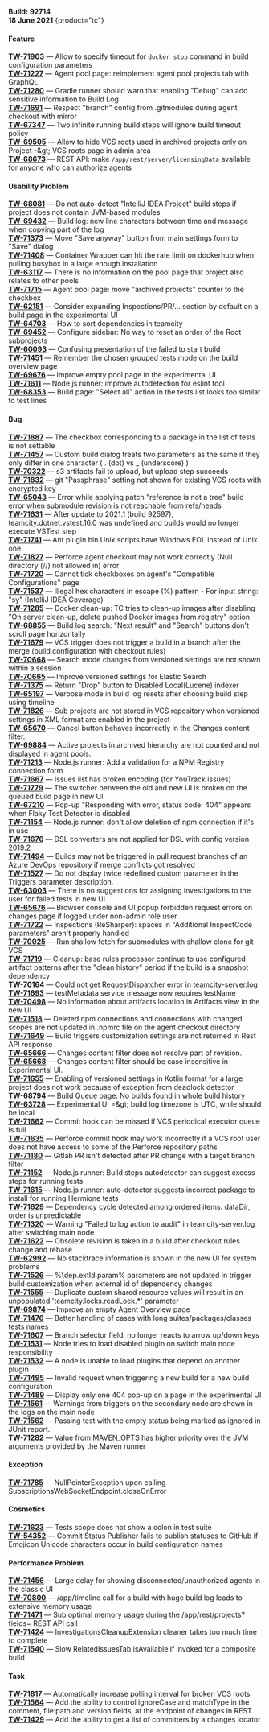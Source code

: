 [//]: # (title: TeamCity 2021.1.1 Release Notes)
[//]: # (auxiliary-id: TeamCity 2021.1.1 Release Notes)

__Build: 92714__  
__18 June 2021__
{product="tc"}

#### Feature

[**TW-71903**](https://youtrack.jetbrains.com/oauth?state=%2Fissue%2FTW-71903) — Allow to specify timeout for `docker stop` command in build configuration parameters  
[**TW-71227**](https://youtrack.jetbrains.com/oauth?state=%2Fissue%2FTW-71227) — Agent pool page: reimplement agent pool projects tab with GraphQL  
[**TW-71280**](https://youtrack.jetbrains.com/oauth?state=%2Fissue%2FTW-71280) — Gradle runner should warn that enabling &quot;Debug&quot; can add sensitive information to Build Log  
[**TW-71691**](https://youtrack.jetbrains.com/oauth?state=%2Fissue%2FTW-71691) — Respect &quot;branch&quot; config from .gitmodules during agent checkout with mirror  
[**TW-67347**](https://youtrack.jetbrains.com/oauth?state=%2Fissue%2FTW-67347) — Two infinite running build steps will ignore build timeout policy  
[**TW-69505**](https://youtrack.jetbrains.com/oauth?state=%2Fissue%2FTW-69505) — Allow to hide VCS roots used in archived projects only on Project -\&gt; VCS roots page in admin area  
[**TW-68673**](https://youtrack.jetbrains.com/oauth?state=%2Fissue%2FTW-68673) — REST API: make `/app/rest/server/licensingData` available for anyone who can authorize agents

#### Usability Problem

[**TW-68081**](https://youtrack.jetbrains.com/oauth?state=%2Fissue%2FTW-68081) — Do not auto-detect &quot;IntelliJ IDEA Project&quot; build steps if project does not contain JVM-based modules  
[**TW-69432**](https://youtrack.jetbrains.com/oauth?state=%2Fissue%2FTW-69432) — Build log: new line characters between time and message when copying part of the log  
[**TW-71373**](https://youtrack.jetbrains.com/oauth?state=%2Fissue%2FTW-71373) — Move &quot;Save anyway&quot; button from main settings form to &quot;Save&quot; dialog  
[**TW-71408**](https://youtrack.jetbrains.com/oauth?state=%2Fissue%2FTW-71408) — Container Wrapper can hit the rate limit on dockerhub when pulling busybox in a large enough installation  
[**TW-63117**](https://youtrack.jetbrains.com/oauth?state=%2Fissue%2FTW-63117) — There is no information on the pool page that project also relates to other pools  
[**TW-71715**](https://youtrack.jetbrains.com/oauth?state=%2Fissue%2FTW-71715) — Agent pool page: move &quot;archived projects&quot; counter to the checkbox  
[**TW-62151**](https://youtrack.jetbrains.com/oauth?state=%2Fissue%2FTW-62151) — Consider expanding Inspections/PR/... section by default on a build page in the experimental UI  
[**TW-64703**](https://youtrack.jetbrains.com/oauth?state=%2Fissue%2FTW-64703) — How to sort dependencies in teamcity  
[**TW-69452**](https://youtrack.jetbrains.com/oauth?state=%2Fissue%2FTW-69452) — Configure sidebar: No way to reset an order of the Root subprojects  
[**TW-60093**](https://youtrack.jetbrains.com/oauth?state=%2Fissue%2FTW-60093) — Confusing presentation of the failed to start build  
[**TW-71451**](https://youtrack.jetbrains.com/oauth?state=%2Fissue%2FTW-71451) — Remember the chosen grouped tests mode on the build overview page  
[**TW-69676**](https://youtrack.jetbrains.com/oauth?state=%2Fissue%2FTW-69676) — Improve empty pool page in the experimental UI  
[**TW-71611**](https://youtrack.jetbrains.com/oauth?state=%2Fissue%2FTW-71611) — Node.js runner: improve autodetection for eslint tool  
[**TW-68353**](https://youtrack.jetbrains.com/oauth?state=%2Fissue%2FTW-68353) — Build page: &quot;Select all&quot; action in the tests list looks too similar to test lines

#### Bug

[**TW-71887**](https://youtrack.jetbrains.com/oauth?state=%2Fissue%2FTW-71887) — The checkbox corresponding to a package in the list of tests is not settable  
[**TW-71457**](https://youtrack.jetbrains.com/oauth?state=%2Fissue%2FTW-71457) — Custom build dialog treats two parameters as the same if they only differ in one character ( . (dot) vs \_ (underscore) )  
[**TW-70322**](https://youtrack.jetbrains.com/oauth?state=%2Fissue%2FTW-70322) — s3 artifacts fail to upload, but upload step succeeds  
[**TW-71832**](https://youtrack.jetbrains.com/oauth?state=%2Fissue%2FTW-71832) — git &quot;Passphrase&quot; setting not shown for existing VCS roots with encrypted key  
[**TW-65043**](https://youtrack.jetbrains.com/oauth?state=%2Fissue%2FTW-65043) — Error while applying patch &quot;reference is not a tree&quot; build error when submodule revision is not reachable from refs/heads  
[**TW-71631**](https://youtrack.jetbrains.com/oauth?state=%2Fissue%2FTW-71631) — After update to 2021.1 (build 92597), teamcity.dotnet.vstest.16.0 was undefined and builds would no longer execute VSTest step  
[**TW-71741**](https://youtrack.jetbrains.com/oauth?state=%2Fissue%2FTW-71741) — Ant plugin bin Unix scripts have Windows EOL instead of Unix one  
[**TW-71827**](https://youtrack.jetbrains.com/oauth?state=%2Fissue%2FTW-71827) — Perforce agent checkout may not work correctly (Null directory (//) not allowed in) error  
[**TW-71720**](https://youtrack.jetbrains.com/oauth?state=%2Fissue%2FTW-71720) — Cannot tick checkboxes on agent&#39;s &quot;Compatible Configurations&quot; page  
[**TW-71537**](https://youtrack.jetbrains.com/oauth?state=%2Fissue%2FTW-71537) — Illegal hex characters in escape (%) pattern - For input string: &quot;sy&quot; (IntelliJ IDEA Coverage)  
[**TW-71285**](https://youtrack.jetbrains.com/oauth?state=%2Fissue%2FTW-71285) — Docker clean-up: TC tries to clean-up images after disabling &quot;On server clean-up, delete pushed Docker images from registry&quot; option  
[**TW-68855**](https://youtrack.jetbrains.com/oauth?state=%2Fissue%2FTW-68855) — Build log search: &quot;Next result&quot; and &quot;Search&quot; buttons don&#39;t scroll page horizontally  
[**TW-71679**](https://youtrack.jetbrains.com/oauth?state=%2Fissue%2FTW-71679) — VCS trigger does not trigger a build in a branch after the merge (build configuration with checkout rules)  
[**TW-70668**](https://youtrack.jetbrains.com/oauth?state=%2Fissue%2FTW-70668) — Search mode changes from versioned settings are not shown within a session  
[**TW-70665**](https://youtrack.jetbrains.com/oauth?state=%2Fissue%2FTW-70665) — Improve versioned settings for Elastic Search  
[**TW-71375**](https://youtrack.jetbrains.com/oauth?state=%2Fissue%2FTW-71375) — Return &quot;Drop&quot; button to Disabled Local(Lucene) indexer  
[**TW-65197**](https://youtrack.jetbrains.com/oauth?state=%2Fissue%2FTW-65197) — Verbose mode in build log resets after choosing build step using timeline  
[**TW-71826**](https://youtrack.jetbrains.com/oauth?state=%2Fissue%2FTW-71826) — Sub projects are not stored in VCS repository when versioned settings in XML format are enabled in the project  
[**TW-65670**](https://youtrack.jetbrains.com/oauth?state=%2Fissue%2FTW-65670) — Cancel button behaves incorrectly in the Changes content filter.  
[**TW-69884**](https://youtrack.jetbrains.com/oauth?state=%2Fissue%2FTW-69884) — Active projects in archived hierarchy are not counted and not displayed in agent pools.  
[**TW-71213**](https://youtrack.jetbrains.com/oauth?state=%2Fissue%2FTW-71213) — Node.js runner: Add a validation for a NPM Registry connection form  
[**TW-71667**](https://youtrack.jetbrains.com/oauth?state=%2Fissue%2FTW-71667) — Issues list has broken encoding (for YouTrack issues)  
[**TW-71779**](https://youtrack.jetbrains.com/oauth?state=%2Fissue%2FTW-71779) — The switcher between the old and new UI is broken on the queued build page in new UI  
[**TW-67210**](https://youtrack.jetbrains.com/oauth?state=%2Fissue%2FTW-67210) — Pop-up &quot;Responding with error, status code: 404&quot; appears when Flaky Test Detector is disabled  
[**TW-71154**](https://youtrack.jetbrains.com/oauth?state=%2Fissue%2FTW-71154) — Node.js runner: don&#39;t allow deletion of npm connection if it&#39;s in use  
[**TW-71676**](https://youtrack.jetbrains.com/oauth?state=%2Fissue%2FTW-71676) — DSL converters are not applied for DSL with config version 2019.2  
[**TW-71494**](https://youtrack.jetbrains.com/oauth?state=%2Fissue%2FTW-71494) — Builds may not be triggered in pull request branches of an Azure DevOps repository if merge conflicts got resolved  
[**TW-71527**](https://youtrack.jetbrains.com/oauth?state=%2Fissue%2FTW-71527) — Do not display twice redefined custom parameter in the Triggers parameter description.  
[**TW-63003**](https://youtrack.jetbrains.com/oauth?state=%2Fissue%2FTW-63003) — There is no suggestions for assigning investigations to the user for failed tests in new UI  
[**TW-65676**](https://youtrack.jetbrains.com/oauth?state=%2Fissue%2FTW-65676) — Browser console and UI popup forbidden request errors on changes page if logged under non-admin role user  
[**TW-71722**](https://youtrack.jetbrains.com/oauth?state=%2Fissue%2FTW-71722) — Inspections (ReSharper): spaces in &quot;Additional InspectCode parameters&quot; aren&#39;t properly handled  
[**TW-70025**](https://youtrack.jetbrains.com/oauth?state=%2Fissue%2FTW-70025) — Run shallow fetch for submodules with shallow clone for git VCS  
[**TW-71719**](https://youtrack.jetbrains.com/oauth?state=%2Fissue%2FTW-71719) — Cleanup: base rules processor continue to use configured artifact patterns after the &quot;clean history&quot; period if the build is a snapshot dependency  
[**TW-70164**](https://youtrack.jetbrains.com/oauth?state=%2Fissue%2FTW-70164) — Could not get RequestDispatcher error in teamcity-server.log  
[**TW-71693**](https://youtrack.jetbrains.com/oauth?state=%2Fissue%2FTW-71693) — testMetadata service message now requires testName  
[**TW-70498**](https://youtrack.jetbrains.com/oauth?state=%2Fissue%2FTW-70498) — No information about artifacts location in Artifacts view in the new UI  
[**TW-71518**](https://youtrack.jetbrains.com/oauth?state=%2Fissue%2FTW-71518) — Deleted npm connections and connections with changed scopes are not updated in .npmrc file on the agent checkout directory  
[**TW-71649**](https://youtrack.jetbrains.com/oauth?state=%2Fissue%2FTW-71649) — Build triggers customization settings are not returned in Rest API response  
[**TW-65666**](https://youtrack.jetbrains.com/oauth?state=%2Fissue%2FTW-65666) — Changes content filter does not resolve part of revision.  
[**TW-65668**](https://youtrack.jetbrains.com/oauth?state=%2Fissue%2FTW-65668) — Changes content filter should be case insensitive in Experimental UI.  
[**TW-71655**](https://youtrack.jetbrains.com/oauth?state=%2Fissue%2FTW-71655) — Enabling of versioned settings in Kotlin format for a large project does not work because of exception from deadlock detector  
[**TW-68794**](https://youtrack.jetbrains.com/oauth?state=%2Fissue%2FTW-68794) — Build Queue page: No builds found in whole build history  
[**TW-63728**](https://youtrack.jetbrains.com/oauth?state=%2Fissue%2FTW-63728) — Experimental UI =\&gt; build log timezone is UTC, while should be local  
[**TW-71662**](https://youtrack.jetbrains.com/oauth?state=%2Fissue%2FTW-71662) — Commit hook can be missed if VCS periodical executor queue is full  
[**TW-71635**](https://youtrack.jetbrains.com/oauth?state=%2Fissue%2FTW-71635) — Perforce commit hook may work incorrectly if a VCS root user does not have access to some of the Perforce repository paths  
[**TW-71180**](https://youtrack.jetbrains.com/oauth?state=%2Fissue%2FTW-71180) — Gitlab PR isn&#39;t detected after PR change with a target branch filter  
[**TW-71152**](https://youtrack.jetbrains.com/oauth?state=%2Fissue%2FTW-71152) — Node.js runner: Build steps autodetector can suggest excess steps for running tests  
[**TW-71615**](https://youtrack.jetbrains.com/oauth?state=%2Fissue%2FTW-71615) — Node.js runner: auto-detector suggests incorrect package to install for running Hermione tests  
[**TW-71629**](https://youtrack.jetbrains.com/oauth?state=%2Fissue%2FTW-71629) — Dependency cycle detected among ordered items: dataDir, order is unpredictable  
[**TW-71320**](https://youtrack.jetbrains.com/oauth?state=%2Fissue%2FTW-71320) — Warning &quot;Failed to log action to audit&quot; in teamcity-server.log after switching main node  
[**TW-71622**](https://youtrack.jetbrains.com/oauth?state=%2Fissue%2FTW-71622) — Obsolete revision is taken in a build after checkout rules change and rebase  
[**TW-62992**](https://youtrack.jetbrains.com/oauth?state=%2Fissue%2FTW-62992) — No stacktrace information is shown in the new UI for system problems  
[**TW-71526**](https://youtrack.jetbrains.com/oauth?state=%2Fissue%2FTW-71526) — %\dep.extId.param% parameters are not updated in trigger build customization when external id of dependency changes  
[**TW-71555**](https://youtrack.jetbrains.com/oauth?state=%2Fissue%2FTW-71555) — Duplicate custom shared resource values will result in an unpopulated &#39;teamcity.locks.readLock.\*&#39; parameter  
[**TW-69874**](https://youtrack.jetbrains.com/oauth?state=%2Fissue%2FTW-69874) — Improve an empty Agent Overview page  
[**TW-71476**](https://youtrack.jetbrains.com/oauth?state=%2Fissue%2FTW-71476) — Better handling of cases with long suites/packages/classes tests names  
[**TW-71607**](https://youtrack.jetbrains.com/oauth?state=%2Fissue%2FTW-71607) — Branch selector field: no longer reacts to arrow up/down keys  
[**TW-71531**](https://youtrack.jetbrains.com/oauth?state=%2Fissue%2FTW-71531) — Node tries to load disabled plugin on switch main node responsibility  
[**TW-71532**](https://youtrack.jetbrains.com/oauth?state=%2Fissue%2FTW-71532) — A node is unable to load plugins that depend on another plugin  
[**TW-71495**](https://youtrack.jetbrains.com/oauth?state=%2Fissue%2FTW-71495) — Invalid request when triggering a new build for a new build configuration  
[**TW-71489**](https://youtrack.jetbrains.com/oauth?state=%2Fissue%2FTW-71489) — Display only one 404 pop-up on a page in the experimental UI  
[**TW-71561**](https://youtrack.jetbrains.com/oauth?state=%2Fissue%2FTW-71561) — Warnings from triggers on the secondary node are shown in the logs on the main node  
[**TW-71562**](https://youtrack.jetbrains.com/oauth?state=%2Fissue%2FTW-71562) — Passing test with the empty status being marked as ignored in JUnit report.  
[**TW-71282**](https://youtrack.jetbrains.com/oauth?state=%2Fissue%2FTW-71282) — Value from MAVEN\_OPTS has higher priority over the JVM arguments provided by the Maven runner

#### Exception

[**TW-71785**](https://youtrack.jetbrains.com/oauth?state=%2Fissue%2FTW-71785) — NullPointerException upon calling SubscriptionsWebSocketEndpoint.closeOnError

#### Cosmetics

[**TW-71623**](https://youtrack.jetbrains.com/oauth?state=%2Fissue%2FTW-71623) — Tests scope does not show a colon in test suite  
[**TW-54352**](https://youtrack.jetbrains.com/oauth?state=%2Fissue%2FTW-54352) — Commit Status Publisher fails to publish statuses to GitHub if Emojicon Unicode characters occur in build configuration names

#### Performance Problem

[**TW-71456**](https://youtrack.jetbrains.com/oauth?state=%2Fissue%2FTW-71456) — Large delay for showing disconnected/unauthorized agents in the classic UI  
[**TW-70800**](https://youtrack.jetbrains.com/oauth?state=%2Fissue%2FTW-70800) — /app/timeline call for a build with huge build log leads to extensive memory usage  
[**TW-71471**](https://youtrack.jetbrains.com/oauth?state=%2Fissue%2FTW-71471) — Sub optimal memory usage during the /app/rest/projects?fields= REST API call  
[**TW-71424**](https://youtrack.jetbrains.com/oauth?state=%2Fissue%2FTW-71424) — InvestigationsCleanupExtension cleaner takes too much time to complete  
[**TW-71540**](https://youtrack.jetbrains.com/oauth?state=%2Fissue%2FTW-71540) — Slow RelatedIssuesTab.isAvailable if invoked for a composite build

#### Task

[**TW-71817**](https://youtrack.jetbrains.com/oauth?state=%2Fissue%2FTW-71817) — Automatically increase polling interval for broken VCS roots  
[**TW-71564**](https://youtrack.jetbrains.com/oauth?state=%2Fissue%2FTW-71564) — Add the ability to control ignoreCase and matchType in the comment, file:path and version fields, at the endpoint of changes in REST  
[**TW-71429**](https://youtrack.jetbrains.com/oauth?state=%2Fissue%2FTW-71429) — Add the ability to get a list of committers by a changes locator
